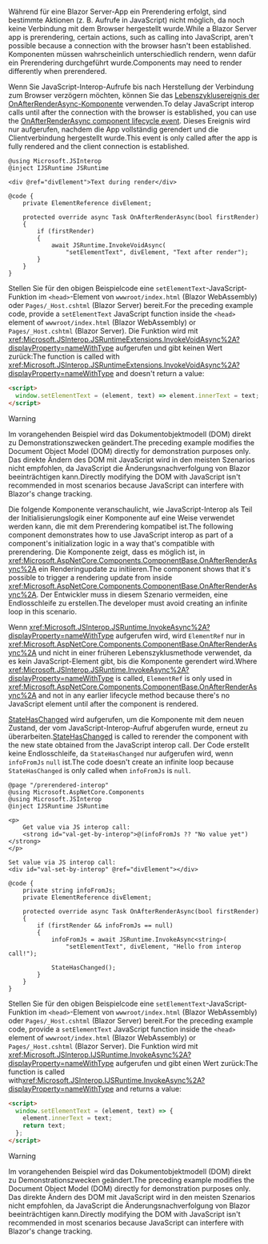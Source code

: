 <span data-ttu-id="15352-101">Während für eine Blazor Server-App ein Prerendering erfolgt, sind bestimmte Aktionen (z. B. Aufrufe in JavaScript) nicht möglich, da noch keine Verbindung mit dem Browser hergestellt wurde.</span><span class="sxs-lookup"><span data-stu-id="15352-101">While a Blazor Server app is prerendering, certain actions, such as calling into JavaScript, aren't possible because a connection with the browser hasn't been established.</span></span> <span data-ttu-id="15352-102">Komponenten müssen wahrscheinlich unterschiedlich rendern, wenn dafür ein Prerendering durchgeführt wurde.</span><span class="sxs-lookup"><span data-stu-id="15352-102">Components may need to render differently when prerendered.</span></span>

<span data-ttu-id="15352-103">Wenn Sie JavaScript-Interop-Aufrufe bis nach Herstellung der Verbindung zum Browser verzögern möchten, können Sie das [Lebenszyklusereignis der OnAfterRenderAsync-Komponente](xref:blazor/components/lifecycle#after-component-render) verwenden.</span><span class="sxs-lookup"><span data-stu-id="15352-103">To delay JavaScript interop calls until after the connection with the browser is established, you can use the [OnAfterRenderAsync component lifecycle event](xref:blazor/components/lifecycle#after-component-render).</span></span> <span data-ttu-id="15352-104">Dieses Ereignis wird nur aufgerufen, nachdem die App vollständig gerendert und die Clientverbindung hergestellt wurde.</span><span class="sxs-lookup"><span data-stu-id="15352-104">This event is only called after the app is fully rendered and the client connection is established.</span></span>

```cshtml
@using Microsoft.JSInterop
@inject IJSRuntime JSRuntime

<div @ref="divElement">Text during render</div>

@code {
    private ElementReference divElement;

    protected override async Task OnAfterRenderAsync(bool firstRender)
    {
        if (firstRender)
        {
            await JSRuntime.InvokeVoidAsync(
                "setElementText", divElement, "Text after render");
        }
    }
}
```

<span data-ttu-id="15352-105">Stellen Sie für den obigen Beispielcode eine `setElementText`-JavaScript-Funktion im `<head>`-Element von `wwwroot/index.html` (Blazor WebAssembly) oder `Pages/_Host.cshtml` (Blazor Server) bereit.</span><span class="sxs-lookup"><span data-stu-id="15352-105">For the preceding example code, provide a `setElementText` JavaScript function inside the `<head>` element of `wwwroot/index.html` (Blazor WebAssembly) or `Pages/_Host.cshtml` (Blazor Server).</span></span> <span data-ttu-id="15352-106">Die Funktion wird mit <xref:Microsoft.JSInterop.JSRuntimeExtensions.InvokeVoidAsync%2A?displayProperty=nameWithType> aufgerufen und gibt keinen Wert zurück:</span><span class="sxs-lookup"><span data-stu-id="15352-106">The function is called with <xref:Microsoft.JSInterop.JSRuntimeExtensions.InvokeVoidAsync%2A?displayProperty=nameWithType> and doesn't return a value:</span></span>

```html
<script>
  window.setElementText = (element, text) => element.innerText = text;
</script>
```

> [!WARNING]
> <span data-ttu-id="15352-107">Im vorangehenden Beispiel wird das Dokumentobjektmodell (DOM) direkt zu Demonstrationszwecken geändert.</span><span class="sxs-lookup"><span data-stu-id="15352-107">The preceding example modifies the Document Object Model (DOM) directly for demonstration purposes only.</span></span> <span data-ttu-id="15352-108">Das direkte Ändern des DOM mit JavaScript wird in den meisten Szenarios nicht empfohlen, da JavaScript die Änderungsnachverfolgung von Blazor beeinträchtigen kann.</span><span class="sxs-lookup"><span data-stu-id="15352-108">Directly modifying the DOM with JavaScript isn't recommended in most scenarios because JavaScript can interfere with Blazor's change tracking.</span></span>

<span data-ttu-id="15352-109">Die folgende Komponente veranschaulicht, wie JavaScript-Interop als Teil der Initialisierungslogik einer Komponente auf eine Weise verwendet werden kann, die mit dem Prerendering kompatibel ist.</span><span class="sxs-lookup"><span data-stu-id="15352-109">The following component demonstrates how to use JavaScript interop as part of a component's initialization logic in a way that's compatible with prerendering.</span></span> <span data-ttu-id="15352-110">Die Komponente zeigt, dass es möglich ist, in <xref:Microsoft.AspNetCore.Components.ComponentBase.OnAfterRenderAsync%2A> ein Renderingupdate zu initiieren.</span><span class="sxs-lookup"><span data-stu-id="15352-110">The component shows that it's possible to trigger a rendering update from inside <xref:Microsoft.AspNetCore.Components.ComponentBase.OnAfterRenderAsync%2A>.</span></span> <span data-ttu-id="15352-111">Der Entwickler muss in diesem Szenario vermeiden, eine Endlosschleife zu erstellen.</span><span class="sxs-lookup"><span data-stu-id="15352-111">The developer must avoid creating an infinite loop in this scenario.</span></span>

<span data-ttu-id="15352-112">Wenn <xref:Microsoft.JSInterop.JSRuntime.InvokeAsync%2A?displayProperty=nameWithType> aufgerufen wird, wird `ElementRef` nur in <xref:Microsoft.AspNetCore.Components.ComponentBase.OnAfterRenderAsync%2A> und nicht in einer früheren Lebenszyklusmethode verwendet, da es kein JavaScript-Element gibt, bis die Komponente gerendert wird.</span><span class="sxs-lookup"><span data-stu-id="15352-112">Where <xref:Microsoft.JSInterop.JSRuntime.InvokeAsync%2A?displayProperty=nameWithType> is called, `ElementRef` is only used in <xref:Microsoft.AspNetCore.Components.ComponentBase.OnAfterRenderAsync%2A> and not in any earlier lifecycle method because there's no JavaScript element until after the component is rendered.</span></span>

<span data-ttu-id="15352-113">[StateHasChanged](xref:blazor/components/lifecycle#state-changes) wird aufgerufen, um die Komponente mit dem neuen Zustand, der vom JavaScript-Interop-Aufruf abgerufen wurde, erneut zu überarbeiten.</span><span class="sxs-lookup"><span data-stu-id="15352-113">[StateHasChanged](xref:blazor/components/lifecycle#state-changes) is called to rerender the component with the new state obtained from the JavaScript interop call.</span></span> <span data-ttu-id="15352-114">Der Code erstellt keine Endlosschleife, da `StateHasChanged` nur aufgerufen wird, wenn `infoFromJs` `null` ist.</span><span class="sxs-lookup"><span data-stu-id="15352-114">The code doesn't create an infinite loop because `StateHasChanged` is only called when `infoFromJs` is `null`.</span></span>

```cshtml
@page "/prerendered-interop"
@using Microsoft.AspNetCore.Components
@using Microsoft.JSInterop
@inject IJSRuntime JSRuntime

<p>
    Get value via JS interop call:
    <strong id="val-get-by-interop">@(infoFromJs ?? "No value yet")</strong>
</p>

Set value via JS interop call:
<div id="val-set-by-interop" @ref="divElement"></div>

@code {
    private string infoFromJs;
    private ElementReference divElement;

    protected override async Task OnAfterRenderAsync(bool firstRender)
    {
        if (firstRender && infoFromJs == null)
        {
            infoFromJs = await JSRuntime.InvokeAsync<string>(
                "setElementText", divElement, "Hello from interop call!");

            StateHasChanged();
        }
    }
}
```

<span data-ttu-id="15352-115">Stellen Sie für den obigen Beispielcode eine `setElementText`-JavaScript-Funktion im `<head>`-Element von `wwwroot/index.html` (Blazor WebAssembly) oder `Pages/_Host.cshtml` (Blazor Server) bereit.</span><span class="sxs-lookup"><span data-stu-id="15352-115">For the preceding example code, provide a `setElementText` JavaScript function inside the `<head>` element of `wwwroot/index.html` (Blazor WebAssembly) or `Pages/_Host.cshtml` (Blazor Server).</span></span> <span data-ttu-id="15352-116">Die Funktion wird mit <xref:Microsoft.JSInterop.IJSRuntime.InvokeAsync%2A?displayProperty=nameWithType> aufgerufen und gibt einen Wert zurück:</span><span class="sxs-lookup"><span data-stu-id="15352-116">The function is called with<xref:Microsoft.JSInterop.IJSRuntime.InvokeAsync%2A?displayProperty=nameWithType> and returns a value:</span></span>

```html
<script>
  window.setElementText = (element, text) => {
    element.innerText = text;
    return text;
  };
</script>
```

> [!WARNING]
> <span data-ttu-id="15352-117">Im vorangehenden Beispiel wird das Dokumentobjektmodell (DOM) direkt zu Demonstrationszwecken geändert.</span><span class="sxs-lookup"><span data-stu-id="15352-117">The preceding example modifies the Document Object Model (DOM) directly for demonstration purposes only.</span></span> <span data-ttu-id="15352-118">Das direkte Ändern des DOM mit JavaScript wird in den meisten Szenarios nicht empfohlen, da JavaScript die Änderungsnachverfolgung von Blazor beeinträchtigen kann.</span><span class="sxs-lookup"><span data-stu-id="15352-118">Directly modifying the DOM with JavaScript isn't recommended in most scenarios because JavaScript can interfere with Blazor's change tracking.</span></span>
